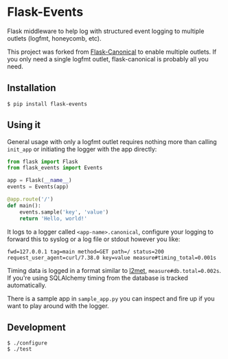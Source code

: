 Flask-Events
===============

Flask middleware to help log with structured event logging to multiple outlets (logfmt, honeycomb, etc).

This project was forked from [Flask-Canonical](https://github.com/megacool/flask-canonical/) to
enable multiple outlets. If you only need a single logfmt outlet, flask-canonical is probably all
you need.


Installation
------------

    $ pip install flask-events


Using it
--------

General usage with only a logfmt outlet requires nothing more than calling `init_app` or initiating
the logger with the app directly:

```python
from flask import Flask
from flask_events import Events

app = Flask(__name__)
events = Events(app)

@app.route('/')
def main():
    events.sample('key', 'value')
    return 'Hello, world!'
```

It logs to a logger called `<app-name>.canonical`, configure your logging to forward this to syslog or a log file or stdout however you like:

    fwd=127.0.0.1 tag=main method=GET path=/ status=200 request_user_agent=curl/7.38.0 key=value measure#timing_total=0.001s

Timing data is logged in a format similar to [l2met](https://github.com/ryandotsmith/l2met), `measure#db.total=0.002s`. If you're using SQLAlchemy timing from the database is tracked automatically.

There is a sample app in `sample_app.py` you can inspect and fire up if you want to play around with the logger.


Development
-----------

    $ ./configure
    $ ./test
